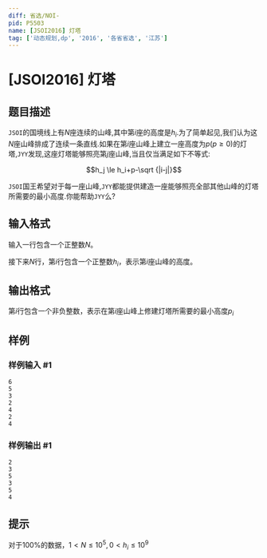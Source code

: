 ```yaml
---
diff: 省选/NOI-
pid: P5503
name: [JSOI2016] 灯塔
tag: ['动态规划,dp', '2016', '各省省选', '江苏']
---
```

# [JSOI2016] 灯塔
## 题目描述

`JSOI`的国境线上有$N$座连续的山峰,其中第$i$座的高度是$h_i$.为了简单起见,我们认为这$N$座山峰排成了连续一条直线.如果在第$i$座山峰上建立一座高度为$p(p≥0)$的灯塔,`JYY`发现,这座灯塔能够照亮第$j$座山峰,当且仅当满足如下不等式:

$$h_j \le h_i+p-\sqrt {|i-j|}$$

`JSOI`国王希望对于每一座山峰,`JYY`都能提供建造一座能够照亮全部其他山峰的灯塔所需要的最小高度.你能帮助`JYY`么?

## 输入格式

输入一行包含一个正整数$N$。

接下来$N$行，第$i$行包含一个正整数$h_i$，表示第$i$座山峰的高度。
## 输出格式

第$i$行包含一个非负整数，表示在第$i$座山峰上修建灯塔所需要的最小高度$p_i$
## 样例

### 样例输入 #1
```
6
5
3
2
4
2
4
```
### 样例输出 #1
```
2
3
5
3
5
4
```
## 提示

对于$100\%$的数据，$1< N \le  10^5,0 < h_i \le  10^9$
